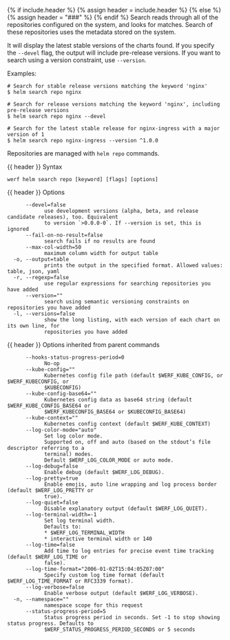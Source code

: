 {% if include.header %}
{% assign header = include.header %}
{% else %}
{% assign header = "###" %}
{% endif %}
Search reads through all of the repositories configured on the system, and looks for matches. Search of these repositories uses the metadata stored on the system.

It will display the latest stable versions of the charts found. If you specify the `--devel` flag, the output will include pre-release versions. If you want to search using a version constraint, use `--version`.

Examples:
```
# Search for stable release versions matching the keyword 'nginx'
$ helm search repo nginx

# Search for release versions matching the keyword 'nginx', including pre-release versions
$ helm search repo nginx --devel

# Search for the latest stable release for nginx-ingress with a major version of 1
$ helm search repo nginx-ingress --version ^1.0.0
```
Repositories are managed with `helm repo` commands.


{{ header }} Syntax

```shell
werf helm search repo [keyword] [flags] [options]
```

{{ header }} Options

```shell
      --devel=false
            use development versions (alpha, beta, and release candidate releases), too. Equivalent 
            to version `>0.0.0-0`. If --version is set, this is ignored
      --fail-on-no-result=false
            search fails if no results are found
      --max-col-width=50
            maximum column width for output table
  -o, --output=table
            prints the output in the specified format. Allowed values: table, json, yaml
  -r, --regexp=false
            use regular expressions for searching repositories you have added
      --version=""
            search using semantic versioning constraints on repositories you have added
  -l, --versions=false
            show the long listing, with each version of each chart on its own line, for             
            repositories you have added
```

{{ header }} Options inherited from parent commands

```shell
      --hooks-status-progress-period=0
            No-op
      --kube-config=""
            Kubernetes config file path (default $WERF_KUBE_CONFIG, or $WERF_KUBECONFIG, or         
            $KUBECONFIG)
      --kube-config-base64=""
            Kubernetes config data as base64 string (default $WERF_KUBE_CONFIG_BASE64 or            
            $WERF_KUBECONFIG_BASE64 or $KUBECONFIG_BASE64)
      --kube-context=""
            Kubernetes config context (default $WERF_KUBE_CONTEXT)
      --log-color-mode="auto"
            Set log color mode.
            Supported on, off and auto (based on the stdout’s file descriptor referring to a        
            terminal) modes.
            Default $WERF_LOG_COLOR_MODE or auto mode.
      --log-debug=false
            Enable debug (default $WERF_LOG_DEBUG).
      --log-pretty=true
            Enable emojis, auto line wrapping and log process border (default $WERF_LOG_PRETTY or   
            true).
      --log-quiet=false
            Disable explanatory output (default $WERF_LOG_QUIET).
      --log-terminal-width=-1
            Set log terminal width.
            Defaults to:
            * $WERF_LOG_TERMINAL_WIDTH
            * interactive terminal width or 140
      --log-time=false
            Add time to log entries for precise event time tracking (default $WERF_LOG_TIME or      
            false).
      --log-time-format="2006-01-02T15:04:05Z07:00"
            Specify custom log time format (default $WERF_LOG_TIME_FORMAT or RFC3339 format).
      --log-verbose=false
            Enable verbose output (default $WERF_LOG_VERBOSE).
  -n, --namespace=""
            namespace scope for this request
      --status-progress-period=5
            Status progress period in seconds. Set -1 to stop showing status progress. Defaults to  
            $WERF_STATUS_PROGRESS_PERIOD_SECONDS or 5 seconds
```

